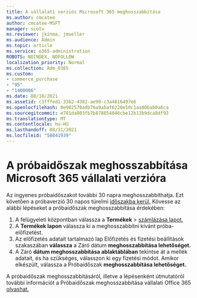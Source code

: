 ```yaml
---
title: A vállalati verziós Microsoft 365 meghosszabbítása
ms.author: cmcatee
author: cmcatee-MSFT
manager: scotv
ms.reviewer: jkinma, jmueller
ms.audience: Admin
ms.topic: article
ms.service: o365-administration
ROBOTS: NOINDEX, NOFOLLOW
localization_priority: Normal
ms.collection: Adm_O365
ms.custom:
- commerce_purchase
- "95"
- "1400006"
ms.date: 08/10/2021
ms.assetid: c3fffed1-33b2-4382-ae99-c3a4816497e6
ms.openlocfilehash: 0e982570adb76a9abaf6220e50c1aa80bab0a6ca
ms.sourcegitcommit: e781da003fb7b878854846cbe12b13b9dca8df92
ms.translationtype: MT
ms.contentlocale: hu-HU
ms.lasthandoff: 08/31/2021
ms.locfileid: "58841939"
---
```

# <a name="extend-your-trial-for-microsoft-365-for-business"></a>A próbaidőszak meghosszabbítása Microsoft 365 vállalati verzióra

Az ingyenes próbaidőszakot további 30 napra meghosszabbíthatja. Ezt követően a próbaverzió 30 napos türelmi [időszakba kerül.](https://docs.microsoft.com/alchemyinsights/grace-period-for-microsoft-365-free-trial) Kövesse az alábbi lépéseket a próbaidőszak meghosszabbítása érdekében:
  
1. A felügyeleti központban válassza a **Termékek** \> [számlázása lapot.](https://go.microsoft.com/fwlink/p/?linkid=842054)
2. A **Termékek lapon** válassza ki a meghosszabbítni kívánt próba-előfizetést.
3. Az előfizetés adatait tartalmazó lap Előfizetés és fizetési beállítások szakaszában **válassza** a Záró dátum **meghosszabbítása lehetőséget.**
4. A Záró **dátum meghosszabbítása ablaktáblában** tekintse át a mellék adatait, és ha szükséges, válasszon ki egy fizetési módot. Amikor elkészült, válassza a Próbaidőszak **meghosszabbítása lehetőséget.**

A próbaidőszak meghosszabbításáról, illetve a lépésenként útmutatóról további információt a Próbaidőszak meghosszabbítása vállalati Office 365 [olvashat.](https://docs.microsoft.com/microsoft-365/commerce/extend-your-trial)